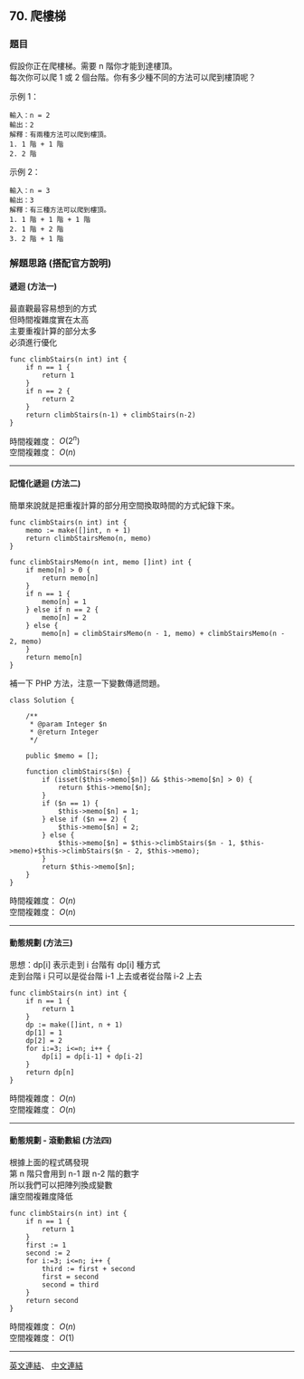 ## 70. 爬樓梯

### 題目

假設你正在爬樓梯。需要 n 階你才能到達樓頂。
<br>
每次你可以爬 1 或 2 個台階。你有多少種不同的方法可以爬到樓頂呢？

示例 1：
```
輸入：n = 2
輸出：2
解釋：有兩種方法可以爬到樓頂。
1. 1 階 + 1 階
2. 2 階
```
示例 2：
```
輸入：n = 3
輸出：3
解釋：有三種方法可以爬到樓頂。
1. 1 階 + 1 階 + 1 階
2. 1 階 + 2 階
3. 2 階 + 1 階
```

### 解題思路 (搭配官方說明)

#### 遞迴 (方法一)
最直觀最容易想到的方式<br>
但時間複雜度實在太高<br>主要重複計算的部分太多<br>必須進行優化

```
func climbStairs(n int) int {
    if n == 1 {
        return 1
    }
    if n == 2 {
        return 2
    }
    return climbStairs(n-1) + climbStairs(n-2)
}
```

時間複雜度：
$O(2^n)$ <br>
空間複雜度：
$O(n)$
***

#### 記憶化遞迴 (方法二)
簡單來說就是把重複計算的部分用空間換取時間的方式紀錄下來。

```
func climbStairs(n int) int {
    memo := make([]int, n + 1)
    return climbStairsMemo(n, memo)
}

func climbStairsMemo(n int, memo []int) int {
    if memo[n] > 0 {
        return memo[n]
    }
    if n == 1 {
        memo[n] = 1
    } else if n == 2 {
        memo[n] = 2
    } else {
        memo[n] = climbStairsMemo(n - 1, memo) + climbStairsMemo(n - 2, memo)
    }
    return memo[n]
}
```

補一下 PHP 方法，注意一下變數傳遞問題。
```
class Solution {

    /**
     * @param Integer $n
     * @return Integer
     */

    public $memo = [];

    function climbStairs($n) {
        if (isset($this->memo[$n]) && $this->memo[$n] > 0) {
            return $this->memo[$n];
        } 
        if ($n == 1) {
            $this->memo[$n] = 1;
        } else if ($n == 2) {
            $this->memo[$n] = 2;
        } else {
            $this->memo[$n] = $this->climbStairs($n - 1, $this->memo)+$this->climbStairs($n - 2, $this->memo);
        }
        return $this->memo[$n];
    }
}
```

時間複雜度：
$O(n)$ <br>
空間複雜度：
$O(n)$
***

#### 動態規劃 (方法三)
思想：dp[i] 表示走到 i 台階有 dp[i] 種方式<br>走到台階 i 只可以是從台階 i-1 上去或者從台階 i-2 上去

```
func climbStairs(n int) int {
    if n == 1 {
        return 1
    }
    dp := make([]int, n + 1)
    dp[1] = 1
    dp[2] = 2
    for i:=3; i<=n; i++ {
        dp[i] = dp[i-1] + dp[i-2]
    }
    return dp[n]
}
```
時間複雜度：
$O(n)$ <br>
空間複雜度：
$O(n)$
***


#### 動態規劃 - 滾動數組 (方法四)
根據上面的程式碼發現<br>
第 n 階只會用到 n-1 跟 n-2 階的數字<br>
所以我們可以把陣列換成變數<br>
讓空間複雜度降低<br>

```
func climbStairs(n int) int {
    if n == 1 {
        return 1
    }
    first := 1
    second := 2
    for i:=3; i<=n; i++ {
        third := first + second
        first = second
        second = third
    }
    return second
}
```
時間複雜度：
$O(n)$ <br>
空間複雜度：
$O(1)$
***

[英文連結](https://leetcode.com/problems/climbing-stairs/)、
[中文連結](https://leetcode.cn/problems/climbing-stairs/)



